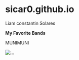 # sicar0.github.io
Liam constantin Solares

**My Favorite Bands**

MUNIMUNI

![...](https://media.interaksyon.com/wp-content/uploads/2021/06/munimuni.jpg)
